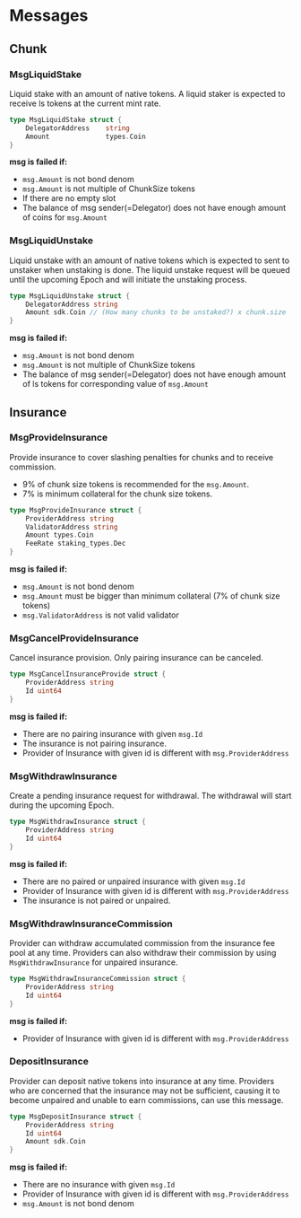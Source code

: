 <!--
order: 4
-->

# Messages

## Chunk

### MsgLiquidStake

Liquid stake with an amount of native tokens. A liquid staker is expected to receive ls tokens at the current mint rate.

```go
type MsgLiquidStake struct {
	DelegatorAddress    string
	Amount              types.Coin
}
```

**msg is failed if:**

- `msg.Amount` is not bond denom
- `msg.Amount` is not multiple of ChunkSize tokens
- If there are no empty slot
- The balance of msg sender(=Delegator) does not have enough amount of coins for `msg.Amount`

### MsgLiquidUnstake

Liquid unstake with an amount of native tokens which is expected to sent to unstaker when unstaking is done. The liquid unstake request will be queued until the upcoming Epoch and will initiate the unstaking process.

```go
type MsgLiquidUnstake struct {
	DelegatorAddress string
	Amount sdk.Coin // (How many chunks to be unstaked?) x chunk.size
}
```

**msg is failed if:**

- `msg.Amount` is not bond denom
- `msg.Amount` is not multiple of ChunkSize tokens
- The balance of msg sender(=Delegator) does not have enough amount of ls tokens for corresponding value of `msg.Amount`

## Insurance

### MsgProvideInsurance

Provide insurance to cover slashing penalties for chunks and to receive commission. 
* 9% of chunk size tokens is recommended for the `msg.Amount`.
* 7% is minimum collateral for the chunk size tokens.

```go
type MsgProvideInsurance struct {
	ProviderAddress string
	ValidatorAddress string
	Amount types.Coin
	FeeRate staking_types.Dec
}
```

**msg is failed if:**

- `msg.Amount` is not bond denom
- `msg.Amount` must be bigger than minimum collateral (7% of chunk size tokens)
- `msg.ValidatorAddress` is not valid validator

### MsgCancelProvideInsurance

Cancel insurance provision. Only pairing insurance can be canceled.

```go
type MsgCancelInsuranceProvide struct {
	ProviderAddress string
	Id uint64 
}
```

**msg is failed if:**

- There are no pairing insurance with given `msg.Id`
- The insurance is not pairing insurance.
- Provider of Insurance with given id is different with `msg.ProviderAddress`

### MsgWithdrawInsurance

Create a pending insurance request for withdrawal. The withdrawal will start during the upcoming Epoch.

```go
type MsgWithdrawInsurance struct {
	ProviderAddress string
	Id uint64 
}
```

**msg is failed if:**

- There are no paired or unpaired insurance with given `msg.Id`
- Provider of Insurance with given id is different with `msg.ProviderAddress`
- The insurance is not paired or unpaired.

### MsgWithdrawInsuranceCommission

Provider can withdraw accumulated commission from the insurance fee pool at any time. Providers can also withdraw their commission by using `MsgWithdrawInsurance` for unpaired insurance.

```go
type MsgWithdrawInsuranceCommission struct {
	ProviderAddress string
	Id uint64 
}
```

**msg is failed if:**

- Provider of Insurance with given id is different with `msg.ProviderAddress`

### DepositInsurance

Provider can deposit native tokens into insurance at any time. Providers who are concerned that the insurance may not be sufficient, causing it to become unpaired and unable to earn commissions, can use this message.

```go
type MsgDepositInsurance struct {
	ProviderAddress string
	Id uint64 
	Amount sdk.Coin
}
```

**msg is failed if:**

- There are no insurance with given `msg.Id`
- Provider of Insurance with given id is different with `msg.ProviderAddress`
- `msg.Amount` is not bond denom
